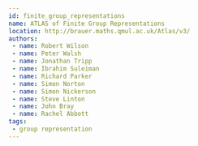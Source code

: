 ```yaml
---
id: finite_group_representations
name: ATLAS of Finite Group Representations
location: http://brauer.maths.qmul.ac.uk/Atlas/v3/
authors:
 - name: Robert Wilson
 - name: Peter Walsh
 - name: Jonathan Tripp
 - name: Ibrahim Suleiman
 - name: Richard Parker
 - name: Simon Norton
 - name: Simon Nickerson
 - name: Steve Linton
 - name: John Bray
 - name: Rachel Abbott
tags:
 - group representation
---
```


